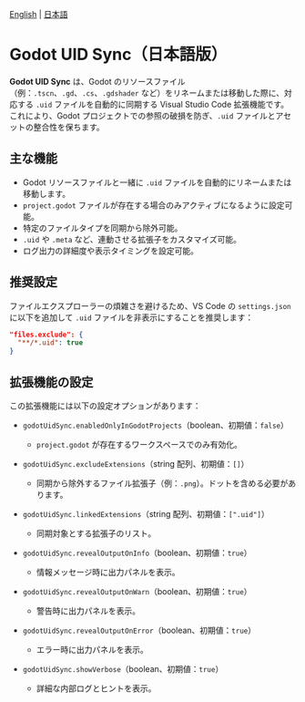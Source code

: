 [English](https://github.com/masatoko/godot-uid-sync/blob/main/README.md) | [日本語](https://github.com/masatoko/godot-uid-sync/blob/main/README-ja.md)

# Godot UID Sync（日本語版）

**Godot UID Sync** は、Godot のリソースファイル（例：`.tscn`、`.gd`、`.cs`、`.gdshader` など）をリネームまたは移動した際に、対応する `.uid` ファイルを自動的に同期する Visual Studio Code 拡張機能です。これにより、Godot プロジェクトでの参照の破損を防ぎ、`.uid` ファイルとアセットの整合性を保ちます。

## 主な機能

* Godot リソースファイルと一緒に `.uid` ファイルを自動的にリネームまたは移動します。
* `project.godot` ファイルが存在する場合のみアクティブになるように設定可能。
* 特定のファイルタイプを同期から除外可能。
* `.uid` や `.meta` など、連動させる拡張子をカスタマイズ可能。
* ログ出力の詳細度や表示タイミングを設定可能。

## 推奨設定

ファイルエクスプローラーの煩雑さを避けるため、VS Code の `settings.json` に以下を追加して `.uid` ファイルを非表示にすることを推奨します：

```json
"files.exclude": {
  "**/*.uid": true
}
```

## 拡張機能の設定

この拡張機能には以下の設定オプションがあります：

* `godotUidSync.enabledOnlyInGodotProjects`（boolean、初期値：`false`）

  * `project.godot` が存在するワークスペースでのみ有効化。

* `godotUidSync.excludeExtensions`（string 配列、初期値：`[]`）

  * 同期から除外するファイル拡張子（例：`.png`）。ドットを含める必要があります。

* `godotUidSync.linkedExtensions`（string 配列、初期値：`[".uid"]`）

  * 同期対象とする拡張子のリスト。

* `godotUidSync.revealOutputOnInfo`（boolean、初期値：`true`）

  * 情報メッセージ時に出力パネルを表示。

* `godotUidSync.revealOutputOnWarn`（boolean、初期値：`true`）

  * 警告時に出力パネルを表示。

* `godotUidSync.revealOutputOnError`（boolean、初期値：`true`）

  * エラー時に出力パネルを表示。

* `godotUidSync.showVerbose`（boolean、初期値：`true`）

  * 詳細な内部ログとヒントを表示。

